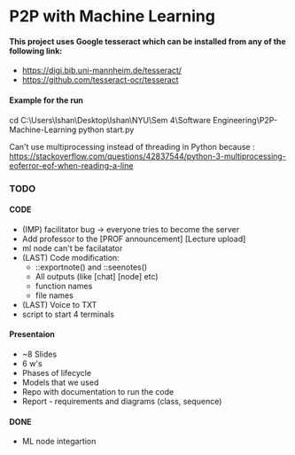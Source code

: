 # P2P with Machine Learning
 
#### This project uses Google tesseract which can be installed from any of the following link:
- https://digi.bib.uni-mannheim.de/tesseract/
- https://github.com/tesseract-ocr/tesseract

#### Example for the run

cd C:\Users\Ishan\Desktop\Ishan\NYU\Sem 4\Software Engineering\P2P-Machine-Learning
python start.py

Can't use multiprocessing instead of threading in Python because : https://stackoverflow.com/questions/42837544/python-3-multiprocessing-eoferror-eof-when-reading-a-line


### TODO

#### CODE
- (IMP) facilitator bug -> everyone tries to become the server
- Add professor to the [PROF announcement] [Lecture upload]
- ml node can't be facilatator
- (LAST) Code modification:
    - ::exportnote() and ::seenotes()
    - All outputs (like [chat] [node] etc)
    - function names
    - file names
- (LAST) Voice to TXT 
- script to start 4 terminals 

#### Presentaion
- ~8 Slides
- 6 w's
- Phases of lifecycle
- Models that we used
- Repo with documentation to run the code
- Report - requirements and diagrams (class, sequence)


#### DONE
- ML node integartion

